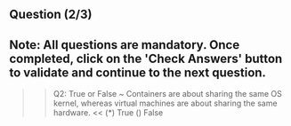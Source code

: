 ## Question (2/3)

Note: All questions are mandatory. Once completed, click on the 'Check Answers' button to validate and continue to the next question.
---

>>Q2: True or False ~ Containers are about sharing the same OS kernel, whereas virtual machines are about sharing the same hardware. << 
(*) True
() False
